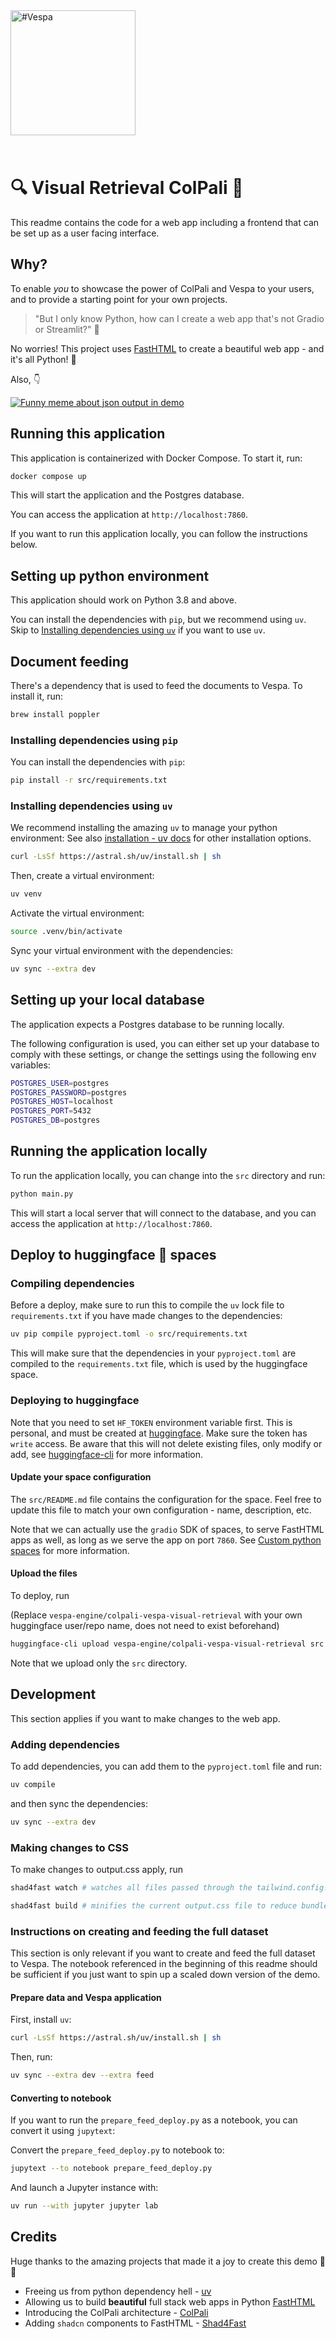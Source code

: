 <!-- Copyright Vespa.ai. Licensed under the terms of the Apache 2.0 license. See LICENSE in the project root. -->

<picture>
  <source media="(prefers-color-scheme: dark)" srcset="https://assets.vespa.ai/logos/Vespa-logo-green-RGB.svg">
  <source media="(prefers-color-scheme: light)" srcset="https://assets.vespa.ai/logos/Vespa-logo-dark-RGB.svg">
  <img alt="#Vespa" width="200" src="https://assets.vespa.ai/logos/Vespa-logo-dark-RGB.svg" style="margin-bottom: 25px;">
</picture>

# 🔍 Visual Retrieval ColPali 👀

This readme contains the code for a web app including a frontend that can be set up as a user facing interface.

## Why?

To enable _you_ to showcase the power of ColPali and Vespa to your users, and to provide a starting point for your own projects.

> "But I only know Python, how can I create a web app that's not Gradio or Streamlit?" 🤔

No worries! This project uses [FastHTML](https://fastht.ml/) to create a beautiful web app - and it's all Python! 🐍

Also, 👇

<a href="https://imgflip.com/i/98mhch"><img src="https://i.imgflip.com/98mhch.jpg" title="made at imgflip.com" alt="Funny meme about json output in demo"/></a>

## Running this application

This application is containerized with Docker Compose. To start it, run:

```bash
docker compose up
```

This will start the application and the Postgres database.

You can access the application at `http://localhost:7860`.

If you want to run this application locally, you can follow the instructions below.

## Setting up python environment

This application should work on Python 3.8 and above.

You can install the dependencies with `pip`, but we recommend using `uv`.
Skip to [Installing dependencies using `uv`](#installing-dependencies-using-uv) if you want to use `uv`.

## Document feeding

There's a dependency that is used to feed the documents to Vespa.
To install it, run:

```bash
brew install poppler
```

### Installing dependencies using `pip`

You can install the dependencies with `pip`:

```bash
pip install -r src/requirements.txt
```

### Installing dependencies using `uv`

We recommend installing the amazing `uv` to manage your python environment:
See also [installation - uv docs](https://docs.astral.sh/uv/getting-started/installation/) for other installation options.

```bash
curl -LsSf https://astral.sh/uv/install.sh | sh
```

Then, create a virtual environment:

```bash
uv venv
```

Activate the virtual environment:

```bash
source .venv/bin/activate
```

Sync your virtual environment with the dependencies:

```bash
uv sync --extra dev
```

## Setting up your local database

The application expects a Postgres database to be running locally.

The following configuration is used, you can either set up your database to comply with these settings, or change the settings using the following env variables:

```bash
POSTGRES_USER=postgres
POSTGRES_PASSWORD=postgres
POSTGRES_HOST=localhost
POSTGRES_PORT=5432
POSTGRES_DB=postgres
```

## Running the application locally

To run the application locally, you can change into the `src` directory and run:

```bash
python main.py
```

This will start a local server that will connect to the database, and you can access the application at `http://localhost:7860`.

## Deploy to huggingface 🤗 spaces

### Compiling dependencies

Before a deploy, make sure to run this to compile the `uv` lock file to `requirements.txt` if you have made changes to the dependencies:

```bash
uv pip compile pyproject.toml -o src/requirements.txt
```

This will make sure that the dependencies in your `pyproject.toml` are compiled to the `requirements.txt` file, which is used by the huggingface space.

### Deploying to huggingface

Note that you need to set `HF_TOKEN` environment variable first.
This is personal, and must be created at [huggingface](https://huggingface.co/settings/tokens).
Make sure the token has `write` access.
Be aware that this will not delete existing files, only modify or add,
see [huggingface-cli](https://huggingface.co/docs/huggingface_hub/en/guides/upload#upload-from-the-cli) for more
information.

#### Update your space configuration

The `src/README.md` file contains the configuration for the space.
Feel free to update this file to match your own configuration - name, description, etc.

Note that we can actually use the `gradio` SDK of spaces, to serve FastHTML apps as well, as long as we serve the app on port `7860`.
See [Custom python spaces](https://huggingface.co/docs/hub/en/spaces-sdks-python) for more information.

#### Upload the files

To deploy, run

(Replace `vespa-engine/colpali-vespa-visual-retrieval` with your own huggingface user/repo name, does not need to exist beforehand)

```bash
huggingface-cli upload vespa-engine/colpali-vespa-visual-retrieval src . --repo-type=space
```

Note that we upload only the `src` directory.

## Development

This section applies if you want to make changes to the web app.

### Adding dependencies

To add dependencies, you can add them to the `pyproject.toml` file and run:

```bash
uv compile
```

and then sync the dependencies:

```bash
uv sync --extra dev
```

### Making changes to CSS

To make changes to output.css apply, run

```bash
shad4fast watch # watches all files passed through the tailwind.config.js content section

shad4fast build # minifies the current output.css file to reduce bundle size in production.
```

### Instructions on creating and feeding the full dataset

This section is only relevant if you want to create and feed the full dataset to Vespa.
The notebook referenced in the beginning of this readme should be sufficient if you just want to spin up a scaled down version of the demo.

#### Prepare data and Vespa application

First, install `uv`:

```bash
curl -LsSf https://astral.sh/uv/install.sh | sh
```

Then, run:

```bash
uv sync --extra dev --extra feed
```

#### Converting to notebook

If you want to run the `prepare_feed_deploy.py` as a notebook, you can convert it using `jupytext`:

Convert the `prepare_feed_deploy.py` to notebook to:

```bash
jupytext --to notebook prepare_feed_deploy.py
```

And launch a Jupyter instance with:

```bash
uv run --with jupyter jupyter lab
```

## Credits

Huge thanks to the amazing projects that made it a joy to create this demo 🙏🙌

- Freeing us from python dependency hell - [uv](https://astral.sh/uv/)
- Allowing us to build **beautiful** full stack web apps in Python [FastHTML](https://fastht.ml/)
- Introducing the ColPali architecture - [ColPali](https://huggingface.co/vidore/colpali-v1.2)
- Adding `shadcn` components to FastHTML - [Shad4Fast](https://www.shad4fasthtml.com/)
